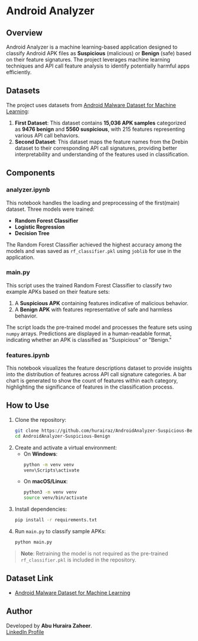 # Android Analyzer

## Overview
Android Analyzer is a machine learning-based application designed to classify Android APK files as **Suspicious** (malicious) or **Benign** (safe) based on their feature signatures. The project leverages machine learning techniques and API call feature analysis to identify potentially harmful apps efficiently.

## Datasets
The project uses datasets from [Android Malware Dataset for Machine Learning](https://www.kaggle.com/datasets/shashwatwork/android-malware-dataset-for-machine-learning):
1. **First Dataset**: This dataset contains **15,036 APK samples** categorized as **9476 benign** and **5560 suspicious**, with 215 features representing various API call behaviors.
2. **Second Dataset**: This dataset maps the feature names from the Drebin dataset to their corresponding API call signatures, providing better interpretability and understanding of the features used in classification.

## Components
### analyzer.ipynb
This notebook handles the loading and preprocessing of the first(main) dataset. Three models were trained:
- **Random Forest Classifier**
- **Logistic Regression**
- **Decision Tree**

The Random Forest Classifier achieved the highest accuracy among the models and was saved as `rf_classifier.pkl` using `joblib` for use in the application.

### main.py
This script uses the trained Random Forest Classifier to classify two example APKs based on their feature sets:
1. A **Suspicious APK** containing features indicative of malicious behavior.
2. A **Benign APK** with features representative of safe and harmless behavior.

The script loads the pre-trained model and processes the feature sets using `numpy` arrays. Predictions are displayed in a human-readable format, indicating whether an APK is classified as "Suspicious" or "Benign."

### features.ipynb
This notebook visualizes the feature descriptions dataset to provide insights into the distribution of features across API call signature categories. A bar chart is generated to show the count of features within each category, highlighting the significance of features in the classification process.

## How to Use
1. Clone the repository:
   ```bash
   git clone https://github.com/hurairaz/AndroidAnalyzer-Suspicious-Benign.git
   cd AndroidAnalyzer-Suspicious-Benign
   ```
2. Create and activate a virtual environment:
   - On **Windows**:
     ```bash
     python -m venv venv
     venv\Scripts\activate
     ```
   - On **macOS/Linux**:
     ```bash
     python3 -m venv venv
     source venv/bin/activate
     ```
3. Install dependencies:
   ```bash
   pip install -r requirements.txt
   ```
4. Run `main.py` to classify sample APKs:
   ```bash
   python main.py
   ```
> **Note**: Retraining the model is not required as the pre-trained `rf_classifier.pkl` is included in the repository.

## Dataset Link
- [Android Malware Dataset for Machine Learning](https://www.kaggle.com/datasets/shashwatwork/android-malware-dataset-for-machine-learning)

## Author
Developed by **Abu Huraira Zaheer**.  
[LinkedIn Profile](https://www.linkedin.com/in/hurairaz/)


